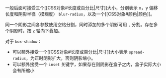 一般后面可接受三个[[CSS对象#长度或百分比|尺寸]]大小，分别表示 x，y 偏移长度和阴影半径（模糊度） `blur-radius`，以及一个[[CSS对象#颜色|颜色]]。

同一个阴影之间各参数使用空格分割，同时添加的多个阴影可用 `,` 分割。存在多个阴影时，按 z 轴向下叠加。

对于 `box-shadow`：
- 可以额外接受一个[[CSS对象#长度或百分比|尺寸]]大小表示 `spread-radius`，为正时阴影扩大，否则阴影缩小。
- 可以额外接受一个 `inset` 关键字，如果存在则阴影在盒子之内，盒子实际大小会有所缩小